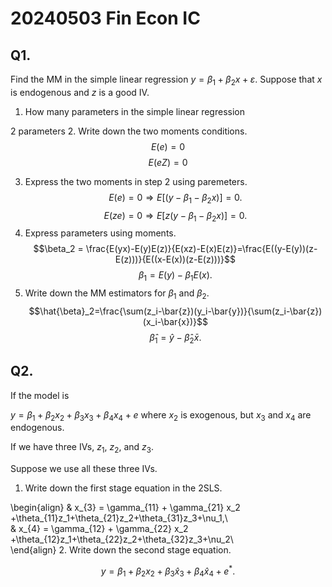 # 20240503 Fin Econ IC 


## Q1. 

Find the MM in the simple linear regression $y=\beta_1+\beta_2 x + \varepsilon$. Suppose that $x$ is endogenous and  $z$ is a good IV.
1. How many parameters in the simple linear regression

  2 parameters
2. Write down the two moments conditions. 
  $$E(e)=0$$
  $$E(eZ) = 0$$

3. Express the two moments in step 2 using paremeters.
 $$E(e)=0 \Rightarrow E[(y-\beta_1-\beta_2 x)]=0.$$
$$ E(ze) = 0 \Rightarrow E[z(y-\beta_1-\beta_2 x)]=0.$$ 
4. Express parameters using moments. 
$$\beta_2 = \frac{E(yx)-E(y)E(z)}{E(xz)-E(x)E(z)}=\frac{E((y-E(y))(z-E(z)))}{E((x-E(x))(z-E(z)))}$$
$$\beta_1 = E(y) - \beta_1 E(x).$$
5. Write down the MM estimators for $\beta_1$ and $\beta_2$. 
$$\hat{\beta}_2=\frac{\sum(z_i-\bar{z})(y_i-\bar{y})}{\sum(z_i-\bar{z})(x_i-\bar{x})}$$
$$\hat{\beta}_1 =\hat{y}-\hat{\beta}_2 \bar{x}.$$

## Q2. 

If the model is

$y=\beta_1+\beta_2x_2+\beta_3x_3+\beta_4 x_4+ e$
where $x_2$ is exogenous, but $x_3$ and $x_4$ are endogenous. 

If we have three IVs, $z_1$, $z_2$, and $z_3$. 

Suppose we use all these three IVs. 

1. Write down the first stage equation in the 2SLS.

 \begin{align}
& x_{3} = \gamma_{11} + \gamma_{21} x_2 +\theta_{11}z_1+\theta_{21}z_2+\theta_{31}z_3+\nu_1,\\    
& x_{4} = \gamma_{12} + \gamma_{22} x_2 +\theta_{12}z_1+\theta_{22}z_2+\theta_{32}z_3+\nu_2\\    
\end{align} 
2. Write down the second stage equation.
   
$$y=\beta_1+\beta_2x_2+\beta_{3}\hat{x}_{3}+\beta_{4}\hat{x}_{4}+e^*.$$

